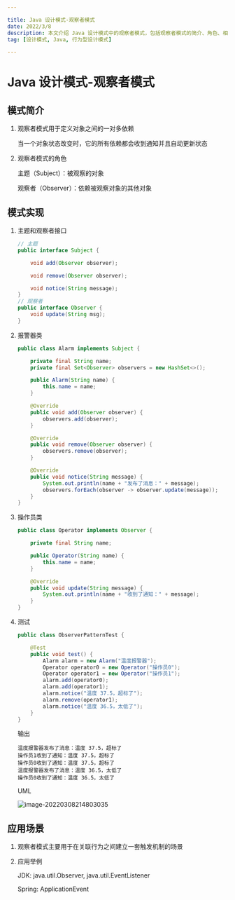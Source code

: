 ```yaml
---

title: Java 设计模式-观察者模式
date: 2022/3/8
description: 本文介绍 Java 设计模式中的观察者模式，包括观察者模式的简介、角色、相关代码实现以及该模式的应用场景
tag: [设计模式, Java, 行为型设计模式]

---
```


# Java 设计模式-观察者模式

## 模式简介

1. 观察者模式用于定义对象之间的一对多依赖

   当一个对象状态改变时，它的所有依赖都会收到通知并且自动更新状态

2. 观察者模式的角色

   主题（Subject）：被观察的对象

   观察者（Observer）：依赖被观察对象的其他对象

## 模式实现

1. 主题和观察者接口

   ```java
   // 主题
   public interface Subject {
   
       void add(Observer observer);
   
       void remove(Observer observer);
   
       void notice(String message);
   }
   // 观察者
   public interface Observer {
       void update(String msg);
   }
   ```

2. 报警器类

   ```java
   public class Alarm implements Subject {
   
       private final String name;
       private final Set<Observer> observers = new HashSet<>();
   
       public Alarm(String name) {
           this.name = name;
       }
   
       @Override
       public void add(Observer observer) {
           observers.add(observer);
       }
   
       @Override
       public void remove(Observer observer) {
           observers.remove(observer);
       }
   
       @Override
       public void notice(String message) {
           System.out.println(name + "发布了消息：" + message);
           observers.forEach(observer -> observer.update(message));
       }
   }
   ```

3. 操作员类

   ```java
   public class Operator implements Observer {
   
       private final String name;
   
       public Operator(String name) {
           this.name = name;
       }
   
       @Override
       public void update(String message) {
           System.out.println(name + "收到了通知：" + message);
       }
   }
   ```

4. 测试

   ```java
   public class ObserverPatternTest {
   
       @Test
       public void test() {
           Alarm alarm = new Alarm("温度报警器");
           Operator operator0 = new Operator("操作员0");
           Operator operator1 = new Operator("操作员1");
           alarm.add(operator0);
           alarm.add(operator1);
           alarm.notice("温度 37.5，超标了");
           alarm.remove(operator1);
           alarm.notice("温度 36.5，太低了");
       }
   }
   ```

   输出

   ```
   温度报警器发布了消息：温度 37.5，超标了
   操作员1收到了通知：温度 37.5，超标了
   操作员0收到了通知：温度 37.5，超标了
   温度报警器发布了消息：温度 36.5，太低了
   操作员0收到了通知：温度 36.5，太低了
   ```

   UML

   ![image-20220308214803035](https://pic-bed.cadeli.top/2022/03/20220308214815204.png)

## 应用场景

1. 观察者模式主要用于在关联行为之间建立一套触发机制的场景

2. 应用举例

   JDK: java.util.Observer, java.util.EventListener

   Spring: ApplicationEvent

